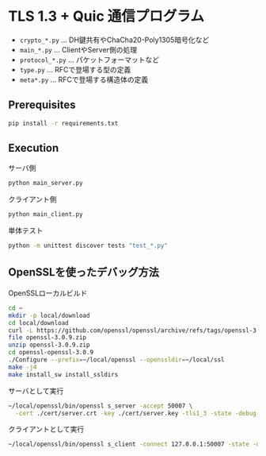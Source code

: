 
# TLS 1.3 + Quic 通信プログラム

- `crypto_*.py` ... DH鍵共有やChaCha20-Poly1305暗号化など
- `main_*.py` ... ClientやServer側の処理
- `protocol_*.py` ... パケットフォーマットなど
- `type.py` ... RFCで登場する型の定義
- `meta*.py` ... RFCで登場する構造体の定義

## Prerequisites

```bash
pip install -r requirements.txt
```

## Execution

サーバ側
```bash
python main_server.py
```

クライアント側
```bash
python main_client.py
```

単体テスト
```bash
python -m unittest discover tests "test_*.py"
```


## OpenSSLを使ったデバッグ方法

OpenSSLローカルビルド

```bash
cd ~
mkdir -p local/download
cd local/download
curl -L https://github.com/openssl/openssl/archive/refs/tags/openssl-3.0.9.zip -O
file openssl-3.0.9.zip
unzip openssl-3.0.9.zip
cd openssl-openssl-3.0.9
./Configure --prefix=~/local/openssl --openssldir=~/local/ssl
make -j4
make install_sw install_ssldirs
```

サーバとして実行

```bash
~/local/openssl/bin/openssl s_server -accept 50007 \
  -cert ./cert/server.crt -key ./cert/server.key -tls1_3 -state -debug
```

クライアントとして実行

```bash
~/local/openssl/bin/openssl s_client -connect 127.0.0.1:50007 -state -debug -tls1_3
```
